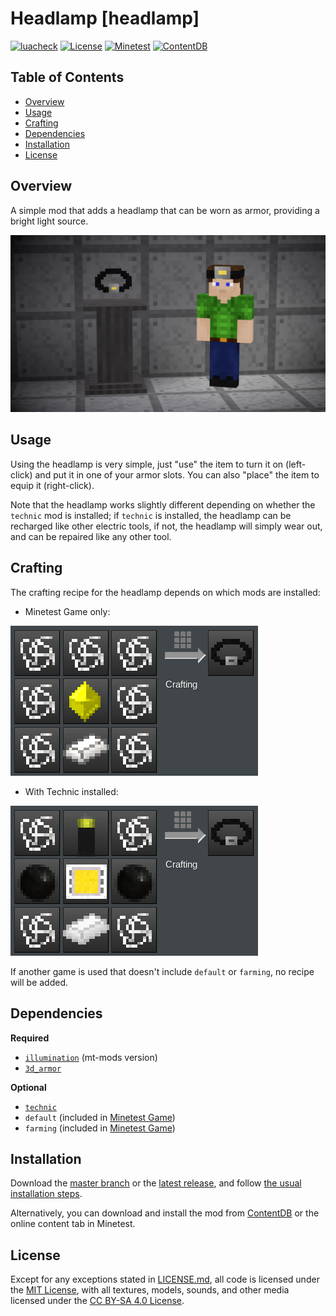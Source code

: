 # Headlamp [headlamp]

[![luacheck](https://github.com/OgelGames/headlamp/workflows/luacheck/badge.svg)](https://github.com/OgelGames/headlamp/actions)
[![License](https://img.shields.io/badge/License-MIT%20and%20CC%20BY--SA%204.0-green.svg)](LICENSE.md)
[![Minetest](https://img.shields.io/badge/Minetest-5.3+-blue.svg)](https://www.minetest.net)
[![ContentDB](https://content.minetest.net/packages/OgelGames/headlamp/shields/downloads/)](https://content.minetest.net/packages/OgelGames/headlamp/)

## Table of Contents

- [Overview](#overview)
- [Usage](#usage)
- [Crafting](#crafting)
- [Dependencies](#dependencies)
- [Installation](#installation)
- [License](#license)

## Overview

A simple mod that adds a headlamp that can be worn as armor, providing a bright light source.

![Overview Screenshot](images/overview.png?raw=true "Overview Screenshot")

## Usage

Using the headlamp is very simple, just "use" the item to turn it on (left-click) and put it in one of your armor slots. You can also "place" the item to equip it (right-click).

Note that the headlamp works slightly different depending on whether the `technic` mod is installed; if `technic` is installed, the headlamp can be recharged like other electric tools, if not, the headlamp will simply wear out, and can be repaired like any other tool.

## Crafting

The crafting recipe for the headlamp depends on which mods are installed:

- Minetest Game only:

![Default Recipe](images/default_recipe.png?raw=true "Default Recipe")

- With Technic installed:

![Technic Recipe](images/technic_recipe.png?raw=true "Technic Recipe")

If another game is used that doesn't include `default` or `farming`, no recipe will be added.


## Dependencies

**Required**

- [`illumination`](https://github.com/mt-mods/illumination) (mt-mods version)
- [`3d_armor`](https://github.com/minetest-mods/3d_armor)


**Optional**

- [`technic`](https://github.com/minetest-mods/technic)
- `default` (included in [Minetest Game](https://github.com/minetest/minetest_game))
- `farming` (included in [Minetest Game](https://github.com/minetest/minetest_game))

## Installation

Download the [master branch](https://github.com/OgelGames/headlamp/archive/master.zip) or the [latest release](https://github.com/OgelGames/headlamp/releases), and follow [the usual installation steps](https://dev.minetest.net/Installing_Mods).

Alternatively, you can download and install the mod from [ContentDB](https://content.minetest.net/packages/OgelGames/headlamp) or the online content tab in Minetest.

## License

Except for any exceptions stated in [LICENSE.md](LICENSE.md#exceptions), all code is licensed under the [MIT License](LICENSE.md#mit-license), with all textures, models, sounds, and other media licensed under the [CC BY-SA 4.0 License](LICENSE.md#cc-by-sa-40-license). 
